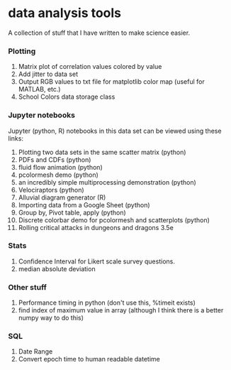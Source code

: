 # data analysis tools
A collection of stuff that I have written to make science easier.

### Plotting

1. Matrix plot of correlation values colored by value
2. Add jitter to data set
3. Output RGB values to txt file for matplotlib color map (useful for MATLAB, etc.)
4. School Colors data storage class

### Jupyter notebooks

Jupyter (python, R) notebooks in this data set can be viewed using these links:

1. Plotting two data sets in the same scatter matrix (python)
2. PDFs and CDFs (python)
3. fluid flow animation (python)
4. pcolormesh demo (python)
5. an incredibly simple multiprocessing demonstration (python)
6. Velociraptors (python)
7. Alluvial diagram generator (R)
8. Importing data from a Google Sheet (python)
9. Group by, Pivot table, apply (python)
10. Discrete colorbar demo for pcolormesh and scatterplots (python)
11. Rolling critical attacks in dungeons and dragons 3.5e

### Stats

1. Confidence Interval for Likert scale survey questions.
2. median absolute deviation

### Other stuff

1. Performance timing in python (don't use this, %timeit exists)
2. find index of maximum value in array (although I think there is a better numpy way to do this)

### SQL

1. Date Range
2. Convert epoch time to human readable datetime
